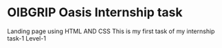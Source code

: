 # OIBGRIP Oasis Internship task
Landing page using HTML AND CSS
This is my first task of my internship task-1 Level-1
